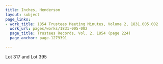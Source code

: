 ```yaml
---
title: Inches, Henderson
layout: subject
page_links:
- work_title: 1854 Trustees Meeting Minutes, Volume 2, 1831.005.002
  work_url: pages/works/1831-005-002
  page_title: Trustees Records, Vol. 2, 1854 (page 224)
  page_anchor: page-1279391

---
```

<p>Lot 317 and Lot 395</p>